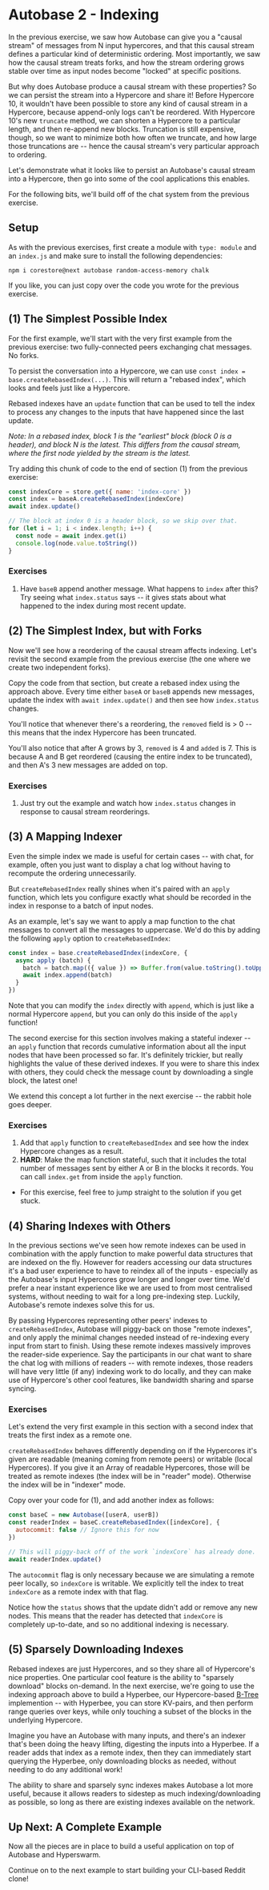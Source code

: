 # Autobase 2 - Indexing

In the previous exercise, we saw how Autobase can give you a "causal stream" of messages from N input hypercores, and that this causal stream defines a particular kind of deterministic ordering. Most importantly, we saw how the causal stream treats forks, and how the stream ordering grows stable over time as input nodes become "locked" at specific positions.

But why does Autobase produce a causal stream with these properties? So we can persist the stream into a Hypercore and share it! Before Hypercore 10, it wouldn't have been possible to store any kind of causal stream in a Hypercore, because append-only logs can't be reordered. With Hypercore 10's new `truncate` method, we can shorten a Hypercore to a particular length, and then re-append new blocks. Truncation is still expensive, though, so we want to minimize both how often we truncate, and how large those truncations are -- hence the causal stream's very particular approach to ordering.

Let's demonstrate what it looks like to persist an Autobase's causal stream into a Hypercore, then go into some of the cool applications this enables.

For the following bits, we'll build off of the chat system from the previous exercise.

## Setup

As with the previous exercises, first create a module with `type: module` and an `index.js` and make sure to install the following dependencies:
```
npm i corestore@next autobase random-access-memory chalk
```

If you like, you can just copy over the code you wrote for the previous exercise.

## (1) The Simplest Possible Index

For the first example, we'll start with the very first example from the previous exercise: two fully-connected peers exchanging chat messages. No forks. 

To persist the conversation into a Hypercore, we can use `const index = base.createRebasedIndex(...)`. This will return a "rebased index", which looks and feels just like a Hypercore.

Rebased indexes have an `update` function that can be used to tell the index to process any changes to the inputs that have happened since the last update.

*Note: In a rebased index, block 1 is the "earliest" block (block 0 is a header), and block N is the latest. This differs from the causal stream, where the first node yielded by the stream is the latest.*

Try adding this chunk of code to the end of section (1) from the previous exercise:
```js
const indexCore = store.get({ name: 'index-core' })
const index = baseA.createRebasedIndex(indexCore)
await index.update()

// The block at index 0 is a header block, so we skip over that.
for (let i = 1; i < index.length; i++) {
  const node = await index.get(i)
  console.log(node.value.toString())
}
```

### Exercises
1. Have `baseB` append another message. What happens to `index` after this? Try seeing what `index.status` says -- it gives stats about what happened to the index during most recent update.

## (2) The Simplest Index, but with Forks

Now we'll see how a reordering of the causal stream affects indexing. Let's revisit the second example from the previous exercise (the one where we create two independent forks).

Copy the code from that section, but create a rebased index using the approach above. Every time either `baseA` or `baseB` appends new messages, update the index with `await index.update()` and then see how `index.status` changes. 

You'll notice that whenever there's a reordering, the `removed` field is > 0 -- this means that the index Hypercore has been truncated.

You'll also notice that after A grows by 3, `removed` is 4 and `added` is 7. This is because A and B get reordered (causing the entire index to be truncated), and then A's 3 new messages are added on top.

### Exercises
1. Just try out the example and watch how `index.status` changes in response to causal stream reorderings.

## (3) A Mapping Indexer

Even the simple index we made is useful for certain cases -- with chat, for example, often you just want to display a chat log without having to recompute the ordering unnecessarily.

But `createRebasedIndex` really shines when it's paired with an `apply` function, which lets you configure exactly what should be recorded in the index in response to a batch of input nodes.

As an example, let's say we want to apply a map function to the chat messages to convert all the messages to uppercase. We'd do this by adding the following `apply` option to `createRebasedIndex`:
```js
const index = base.createRebasedIndex(indexCore, {
  async apply (batch) {
    batch = batch.map(({ value }) => Buffer.from(value.toString().toUpperCase()))
    await index.append(batch)
  }
})
```

Note that you can modify the `index` directly with `append`, which is just like a normal Hypercore `append`, but you can only do this inside of the `apply` function!

The second exercise for this section involves making a stateful indexer -- an `apply` function that records cumulative information about all the input nodes that have been processed so far. It's definitely trickier, but really highlights the value of these derived indexes. If you were to share this index with others, they could check the message count by downloading a single block, the latest one!

We extend this concept a lot further in the next exercise -- the rabbit hole goes deeper.

### Exercises
1. Add that `apply` function to `createRebasedIndex` and see how the index Hypercore changes as a result.
2. __HARD__: Make the map function stateful, such that it includes the total number of messages sent by either A or B in the blocks it records. You can call `index.get` from inside the `apply` function.
  * For this exercise, feel free to jump straight to the solution if you get stuck.

## (4) Sharing Indexes with Others

In the previous sections we've seen how remote indexes can be used in combination with the apply function to make powerful data structures that are indexed on the fly. However for readers accessing our data structures it's a bad user experience to have to reindex all of the inputs - especially as the Autobase's input Hypercores grow longer and longer over time. We'd prefer a near instant experience like we are used to from most centralised systems, without needing to wait for a long pre-indexing step. Luckily, Autobase's remote indexes solve this for us.

By passing Hypercores representing other peers' indexes to `createRebasedIndex`, Autobase will piggy-back on those "remote indexes", and only apply the minimal changes needed instead of re-indexing every input from start to finish. Using these remote indexes massively improves the reader-side experience. Say the participants in our chat want to share the chat log with millions of readers -- with remote indexes, those readers will have very little (if any) indexing work to do locally, and they can make use of Hypercore's other cool features, like bandwidth sharing and sparse syncing.

### Exercises
Let's extend the very first example in this section with a second index that treats the first index as a remote one.

`createRebasedIndex` behaves differently depending on if the Hypercores it's given are readable (meaning coming from remote peers) or writable (local Hypercores). If you give it an Array of readable Hypercores, those will be treated as remote indexes (the index will be in "reader" mode). Otherwise the index will be in "indexer" mode.

Copy over your code for (1), and add another index as follows:
```js
const baseC = new Autobase([userA, userB]) 
const readerIndex = baseC.createRebasedIndex([indexCore], {
  autocommit: false // Ignore this for now
})

// This will piggy-back off of the work `indexCore` has already done.
await readerIndex.update()
```

The `autocommit` flag is only necessary because we are simulating a remote peer locally, so `indexCore` is writable. We explicitly tell the index to treat `indexCore` as a remote index with that flag.

Notice how the `status` shows that the update didn't add or remove any new nodes. This means that the reader has detected that `indexCore` is completely up-to-date, and so no additional indexing is necessary.

## (5) Sparsely Downloading Indexes

Rebased indexes are just Hypercores, and so they share all of Hypercore's nice properties. One particular cool feature is the ability to "sparsely download" blocks on-demand. In the next exercise, we're going to use the indexing approach above to build a Hyperbee, our Hypercore-based [B-Tree](https://en.wikipedia.org/wiki/B-tree) implemention -- with Hyperbee, you can store KV-pairs, and then perform range queries over keys, while only touching a subset of the blocks in the underlying Hypercore.

Imagine you have an Autobase with many inputs, and there's an indexer that's been doing the heavy lifting, digesting the inputs into a Hyperbee. If a reader adds that index as a remote index, then they can immediately start querying the Hyperbee, only downloading blocks as needed, without needing to do any additional work!

The ability to share and sparsely sync indexes makes Autobase a lot more useful, because it allows readers to sidestep as much indexing/downloading as possible, so long as there are existing indexes available on the network.

## Up Next: A Complete Example

Now all the pieces are in place to build a useful application on top of Autobase and Hyperswarm.

Continue on to the next example to start building your CLI-based Reddit clone!
